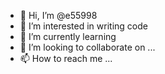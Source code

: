 - 👋 Hi, I’m @e55998
- 👀 I’m interested in writing code
- 🌱 I’m currently learning 
- 💞️ I’m looking to collaborate on ...
- 📫 How to reach me ...

<!---
e55998/e55998 is a ✨ special ✨ repository because its `README.md` (this file) appears on your GitHub profile.
You can click the Preview link to take a look at your changes.
--->
